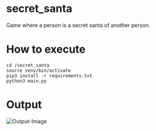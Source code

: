 # secret_santa

Game where a person is a secret santa of another person.

# How to execute

```
cd /secret_santa
source venv/bin/activate
pip3 install -r requirements.txt
python3 main.py
```

# Output
![Output-Image](http://github.com/prasantmahato/secret_santa/output.png)
